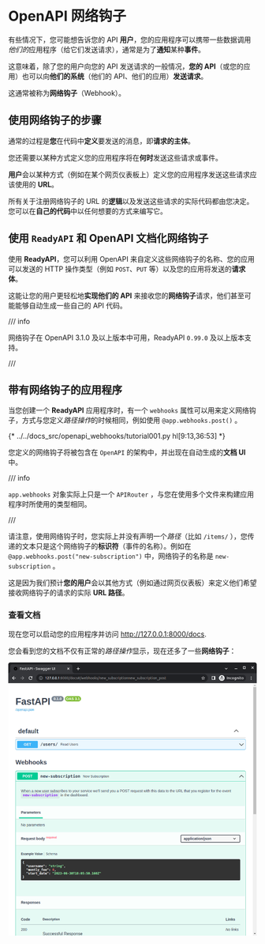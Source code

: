 # OpenAPI 网络钩子

有些情况下，您可能想告诉您的 API **用户**，您的应用程序可以携带一些数据调用*他们的*应用程序（给它们发送请求），通常是为了**通知**某种**事件**。

这意味着，除了您的用户向您的 API 发送请求的一般情况，**您的 API**（或您的应用）也可以向**他们的系统**（他们的 API、他们的应用）**发送请求**。

这通常被称为**网络钩子**（Webhook）。

## 使用网络钩子的步骤

通常的过程是**您**在代码中**定义**要发送的消息，即**请求的主体**。

您还需要以某种方式定义您的应用程序将在**何时**发送这些请求或事件。

**用户**会以某种方式（例如在某个网页仪表板上）定义您的应用程序发送这些请求应该使用的 **URL**。

所有关于注册网络钩子的 URL 的**逻辑**以及发送这些请求的实际代码都由您决定。您可以在**自己的代码**中以任何想要的方式来编写它。

## 使用 `ReadyAPI` 和 OpenAPI 文档化网络钩子

使用 **ReadyAPI**，您可以利用 OpenAPI 来自定义这些网络钩子的名称、您的应用可以发送的 HTTP 操作类型（例如 `POST`、`PUT` 等）以及您的应用将发送的**请求体**。

这能让您的用户更轻松地**实现他们的 API** 来接收您的**网络钩子**请求，他们甚至可能能够自动生成一些自己的 API 代码。

/// info

网络钩子在 OpenAPI 3.1.0 及以上版本中可用，ReadyAPI `0.99.0` 及以上版本支持。

///

## 带有网络钩子的应用程序

当您创建一个 **ReadyAPI** 应用程序时，有一个 `webhooks` 属性可以用来定义网络钩子，方式与您定义*路径操作*的时候相同，例如使用 `@app.webhooks.post()` 。

{* ../../docs_src/openapi_webhooks/tutorial001.py hl[9:13,36:53] *}

您定义的网络钩子将被包含在 `OpenAPI` 的架构中，并出现在自动生成的**文档 UI** 中。

/// info

`app.webhooks` 对象实际上只是一个 `APIRouter` ，与您在使用多个文件来构建应用程序时所使用的类型相同。

///

请注意，使用网络钩子时，您实际上并没有声明一个*路径*（比如 `/items/` ），您传递的文本只是这个网络钩子的**标识符**（事件的名称）。例如在 `@app.webhooks.post("new-subscription")` 中，网络钩子的名称是 `new-subscription` 。

这是因为我们预计**您的用户**会以其他方式（例如通过网页仪表板）来定义他们希望接收网络钩子的请求的实际 **URL 路径**。

### 查看文档

现在您可以启动您的应用程序并访问 <a href="http://127.0.0.1:8000/docs" class="external-link" target="_blank">http://127.0.0.1:8000/docs</a>.

您会看到您的文档不仅有正常的*路径操作*显示，现在还多了一些**网络钩子**：

<img src="/img/tutorial/openapi-webhooks/image01.png">
